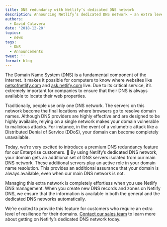 ```yaml
---
title: DNS redundancy with Netlify’s dedicated DNS network
description: Announcing Netlify’s dedicated DNS network – an extra level of resilience for your sites’ DNS.
authors:
  - David Calavera
date: '2018-12-20'
topics:
  - news
tags:
  - DNS
  - Announcements
tweet: ''
format: blog
---
```

The Domain Name System (DNS) is a fundamental component of the Internet. It makes it possible for computers to know where websites like [petsofnetlify.com](https://petsofnetlify.com/) and [ask.netlify.com](https://ask.netlify.com/) live. Due to its critical service, it’s extremely important for companies to ensure that their DNS is always available to locate their web properties.

Traditionally, people use only one DNS network. The servers on this network become the final locations where browsers go to resolve domain names. Although DNS providers are highly effective and are designed to be highly available, relying on a single network makes your domain vulnerable to malicious attacks. For instance, in the event of a volumetric attack like a Distributed Denial of Service (DDoS), your domain can become completely unavailable.

Today, we’re very excited to introduce a premium DNS redundancy feature for our Enterprise customers. 🎉 By using Netlify’s dedicated DNS network, your domain gets an additional set of DNS servers isolated from our main DNS network. These additional servers play an active role in your domain name resolution. This provides an additional assurance that your domain is always available, even when our main DNS network is not.

Managing this extra network is completely effortless when you use Netlify DNS management. When you create new DNS records and zones on Netlify DNS, we ensure that the information is available in both the general and the dedicated DNS networks automatically.

We’re excited to provide this feature for customers who require an extra level of resilience for their domains. [Contact our sales team](https://www.netlify.com/enterprise/contact/) to learn more about getting on Netlify’s dedicated DNS network today.
